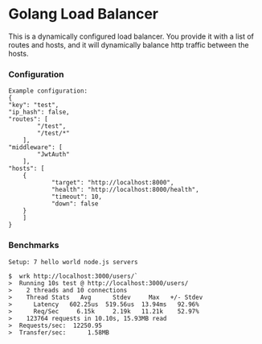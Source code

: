 # Golang Load Balancer

This is a dynamically configured load balancer. You provide it with a list of routes and hosts, and it will dynamically balance http traffic between the hosts.

### Configuration
```
Example configuration:
{
"key": "test",
"ip_hash": false,
"routes": [
		"/test",
		"/test/*"
	],
"middleware": [
		"JwtAuth"
	],
"hosts": [
    {
			"target": "http://localhost:8000",
			"health": "http://localhost:8000/health",
			"timeout": 10,
			"down": false
    }
	]
}
```

### Benchmarks
```
Setup: 7 hello world node.js servers

$  wrk http://localhost:3000/users/`
>  Running 10s test @ http://localhost:3000/users/
>    2 threads and 10 connections
>    Thread Stats   Avg      Stdev     Max   +/- Stdev
>      Latency   602.25us  519.56us  13.94ms   92.96%
>      Req/Sec     6.15k     2.19k   11.21k    52.97%
>    123764 requests in 10.10s, 15.93MB read
>  Requests/sec:  12250.95
>  Transfer/sec:      1.58MB
```

